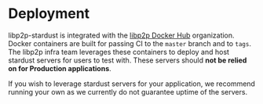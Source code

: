 # Deployment

libp2p-stardust is integrated with the [libp2p Docker Hub](https://hub.docker.com/u/libp2p) organization. Docker containers are built for passing CI to the `master` branch and to `tags`. The libp2p infra team leverages these containers to deploy and host stardust servers for users to test with. These servers should **not be relied on for Production applications**.

If you wish to leverage stardust servers for your application, we recommend running your own as we currently do not guarantee uptime of the servers.
